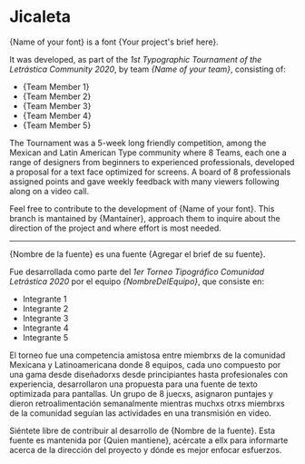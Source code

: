 # Jicaleta

{Name of your font} is a font {Your project's brief here}.

It was developed, as part of the *1st Typographic Tournament of the Letrástica Community 2020*, by team *{Name of your team}*, consisting of:

- {Team Member 1}
- {Team Member 2}
- {Team Member 3}
- {Team Member 4}
- {Team Member 5}

The Tournament was a 5-week long friendly competition, among the Mexican and Latin American Type community where 8 Teams, each one a range of designers from beginners to experienced professionals, developed a proposal for a text face optimized for screens. A board of 8 professionals assigned points and gave weekly feedback with many viewers following along on a video call.

Feel free to contribute to the development of {Name of your font}. This branch is mantained by {Mantainer}, approach them to inquire about the direction of the project and where effort is most needed.


---


{Nombre de la fuente} es una fuente {Agregar el brief de su fuente}.

Fue desarrollada como parte del *1er Torneo Tipográfico Comunidad Letrástica 2020* por el equipo *{NombreDelEquipo}*, que consiste en:

- Integrante 1
- Integrante 2
- Integrante 3
- Integrante 4
- Integrante 5

El torneo fue una competencia amistosa entre miembrxs de la comunidad Mexicana y Latinoamericana donde 8 equipos, cada uno compuesto por una gama desde diseñadorxs desde principiantes hasta profesionales con experiencia, desarrollaron una propuesta para una fuente de texto optimizada para pantallas. Un grupo de 8 juecxs, asignaron puntajes y dieron retroalimentación semanalmente mientras muchxs otrxs miembrxs de la comunidad seguían las actividades en una transmisión en video.

Siéntete libre de contribuir al desarrollo de {Nombre de la fuente}. Esta fuente es mantenida por {Quien mantiene}, acércate a ellx para informarte acerca de la dirección del proyecto y dónde es mejor enfocar esfuerzos.